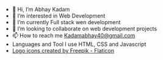 - 👋 Hi, I’m Abhay Kadam
- 👀 I’m interested in Web Development 
- 🌱 I’m currently Full stack wen development
- 💞️ I’m looking to collaborate on web development projects
- 📫 How to reach me Kadamabhay40@gmail.com
- Languages and Tool I use HTML, CSS and Javascript
- <a href="https://www.flaticon.com/free-icons/logo" title="logo icons">Logo icons created by Freepik - Flaticon</a>
<!---
AbhayKadam57/AbhayKadam57 is a ✨ special ✨ repository because its `README.md` (this file) appears on your GitHub profile.
You can click the Preview link to take a look at your changes.
--->
